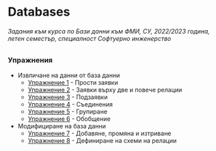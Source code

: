 # Databases
###### Задания към курса по Бази данни към ФМИ, СУ, 2022/2023 година, летен семестър, специалност Софтуерно инженерство

### Упражнения 
- Извличане на данни от база данни
    - [Упражнение 1](<./Exercise_01/>) - Прости заявки
    - [Упражнение 2](<./Exercise_02/>) - Заявки върху две и повече релации
    - [Упражнение 3](<./Exercise_03/>) - Подзаявки
    - [Упражнение 4](<./Exercise_04/>) - Съединения
    - [Упражнение 5](<./Exercise_05/>) - Групиране
    - [Упражнение 6](<./Exercise_06/>) - Обобщение
- Модифициране на база данни
    - [Упражнение 7](<./Exercise_07/>) - Добавяне, промяна и изтриване
    - [Упражнение 8](<./Exercise_08/>) - Дефиниране на схеми на релации